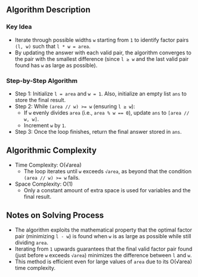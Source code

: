 ## Algorithm Description
### Key Idea
- Iterate through possible widths ```w``` starting from ```1``` to identify factor pairs ```(l, w)``` such that ```l * w = area```.
- By updating the answer with each valid pair, the algorithm converges to the pair with the smallest difference (since ```l ≥ w``` and the last valid pair found has ```w``` as large as possible).

### Step-by-Step Algorithm
- Step 1: Initialize ```l = area``` and ```w = 1```. Also, initialize an empty list ```ans``` to store the final result.
- Step 2: While ```(area // w) >= w``` (ensuring ```l ≥ w```):
  - If ```w``` evenly divides ```area``` (i.e., ```area % w == 0```), update ```ans``` to ```[area // w, w]```.
  - Increment ```w``` by ```1```.
- Step 3: Once the loop finishes, return the final answer stored in ```ans```.

## Algorithmic Complexity
- Time Complexity: O(√area)
  - The loop iterates until ```w``` exceeds ```√area```, as beyond that the condition ```(area // w) >= w``` fails.
- Space Complexity: O(1)
  - Only a constant amount of extra space is used for variables and the final result.

## Notes on Solving Process
- The algorithm exploits the mathematical property that the optimal factor pair (minimizing ```l - w```) is found when ```w``` is as large as possible while still dividing ```area```.
- Iterating from ```1``` upwards guarantees that the final valid factor pair found (just before ```w``` exceeds ```√area```) minimizes the difference between ```l``` and ```w```.
- This method is efficient even for large values of ```area``` due to its O(√area) time complexity.